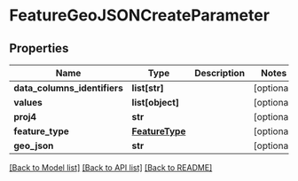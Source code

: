 # FeatureGeoJSONCreateParameter

## Properties
Name | Type | Description | Notes
------------ | ------------- | ------------- | -------------
**data_columns_identifiers** | **list[str]** |  | [optional] 
**values** | **list[object]** |  | [optional] 
**proj4** | **str** |  | [optional] 
**feature_type** | [**FeatureType**](FeatureType.md) |  | [optional] 
**geo_json** | **str** |  | [optional] 

[[Back to Model list]](../README.md#documentation-for-models) [[Back to API list]](../README.md#documentation-for-api-endpoints) [[Back to README]](../README.md)

